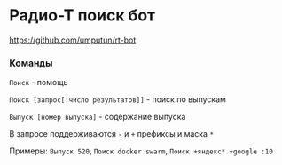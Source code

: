 # Радио-Т поиск бот
https://github.com/umputun/rt-bot

### Команды

`Поиск` - помощь 

`Поиск [запрос[:число результатов]]` - поиск по выпускам 

`Выпуск [номер выпуска]` - содержание выпуска

В запросе поддерживаются `-` и `+` префиксы и маска `*`

Примеры: `Выпуск 520`, `Поиск docker swarm`, `Поиск +яндекс* +google :10`